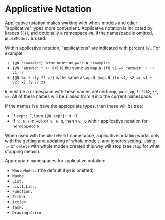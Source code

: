 # Applicative Notation

Applicative notation makes working with whole models and other "applicative" types more convenient.
Applicative notation is indicated by braces (`{}`), and optionally a namespace `@N`.
If the namespace is omitted, `WholeModel.` is used.

Within applicative notation, "applications" are indicated with percent (`%`).
For example:

* `{@N "example"}` is the same as `pure.N "example"`  
* `{@N "answer: " ++ %r}` is the same as `map.N (fn v1 => "answer: " ++ v1) r`  
* `{@N %x + %(y ?? z)}` is the same as `ap.N (map.N (fn v1, v2 => v1 + v2) x) (y ?? z)`

`N` must be a namespace with these names defined: `map`, `pure`, `ap`, `liftA2`, `**`, `>>`.
All of these names will be aliased from `N` into the current namespace.

If the names in `N` have the appropriate types, then these will be true:

* If `expr: T`, then `{@N expr}: N +T`.  
* If `n: N {-P,+Q}` or `n: N Q`, then `%n: Q` within applicative notation for namespace `N`.

When used with the `WholeModel` namespace, applicative notation works only with the getting and updating of whole models, and ignores setting.
Using `:=` or `delete` with whole models created this way will stop (see `stop` for what stopping means).

Appropriate namespaces for applicative notation:

* `WholeModel.` (the default if `@N` is omitted)
* `Maybe.`
* `List.`
* `List1.List.`
* `Function.`
* `Either.`
* `Action.`
* `Task.`
* `Drawing.Cairo.`
